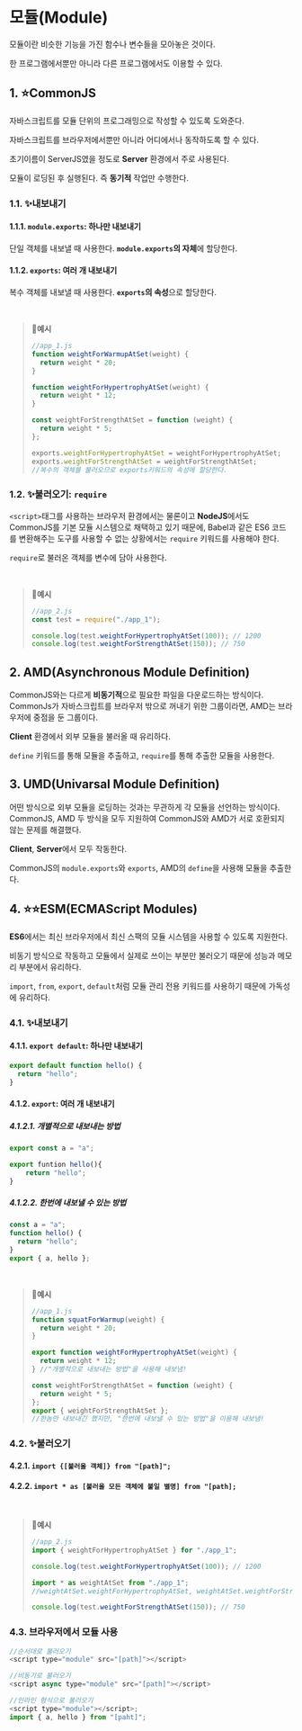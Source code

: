 # 모듈(Module)

모듈이란 비슷한 기능을 가진 함수나 변수들을 모아놓은 것이다.

한 프로그램에서뿐만 아니라 다른 프로그램에서도 이용할 수 있다.

## 1. ⭐CommonJS

자바스크립트를 모듈 단위의 프로그래밍으로 작성할 수 있도록 도와준다.

자바스크립트를 브라우저에서뿐만 아니라 어디에서나 동작하도록 할 수 있다.

초기이름이 ServerJS였을 정도로 **Server** 환경에서 주로 사용된다.

모듈이 로딩된 후 실행된다. 즉 **동기적** 작업만 수행한다.

### 1.1. ✨내보내기

#### 1.1.1. `module.exports`: 하나만 내보내기

단일 객체를 내보낼 때 사용한다. **`module.exports`의 자체**에 할당한다.

#### 1.1.2. `exports`: 여러 개 내보내기

복수 객체를 내보낼 때 사용한다. **`exports`의 속성**으로 할당한다.

<br>

> **📌예시**
>
> ```js
> //app_1.js
> function weightForWarmupAtSet(weight) {
>   return weight * 20;
> }
>
> function weightForHypertrophyAtSet(weight) {
>   return weight * 12;
> }
>
> const weightForStrengthAtSet = function (weight) {
>   return weight * 5;
> };
>
> exports.weightForHypertrophyAtSet = weightForHypertrophyAtSet;
> exports.weightForStrengthAtSet = weightForStrengthAtSet;
> //복수의 객체를 불러오므로 exports키워드의 속성에 할당한다.
> ```

### 1.2. ✨불러오기: `require`

`<script>`태그를 사용하는 브라우저 환경에서는 물론이고 **NodeJS**에서도 CommonJS를 기본 모듈 시스템으로 채택하고 있기 때문에, Babel과 같은 ES6 코드를 변환해주는 도구를 사용할 수 없는 상황에서는 `require` 키워드를 사용해야 한다.

`require`로 불러온 객체를 변수에 담아 사용한다.

<br>

> **📌예시**
>
> ```js
> //app_2.js
> const test = require("./app_1");
>
> console.log(test.weightForHypertrophyAtSet(100)); // 1200
> console.log(test.weightForStrengthAtSet(150)); // 750
> ```

## 2. AMD(Asynchronous Module Definition)

CommonJS와는 다르게 **비동기적**으로 필요한 파일을 다운로드하는 방식이다. CommonJs가 자바스크립트를 브라우저 밖으로 꺼내기 위한 그룹이라면, AMD는 브라우저에 중점을 둔 그룹이다.

**Client** 환경에서 외부 모듈을 불러올 때 유리하다.

`define` 키워드를 통해 모듈을 추출하고, `require`를 통해 추출한 모듈을 사용한다.

## 3. UMD(Univarsal Module Definition)

어떤 방식으로 외부 모듈을 로딩하는 것과는 무관하게 각 모듈을 선언하는 방식이다. CommonJS, AMD 두 방식을 모두 지원하여 CommonJS와 AMD가 서로 호환되지 않는 문제를 해결했다.

**Client**, **Server**에서 모두 작동한다.

CommonJS의 `module.exports`와 `exports`, AMD의 `define`을 사용해 모듈을 추출한다.

## 4. ⭐⭐ESM(ECMAScript Modules)

**ES6**에서는 최신 브라우저에서 최신 스팩의 모듈 시스템을 사용할 수 있도록 지원한다.

비동기 방식으로 작동하고 모듈에서 실제로 쓰이는 부분만 불러오기 때문에 성능과 메모리 부분에서 유리하다.

`import`, `from`, `export`, `default`처럼 모듈 관리 전용 키워드를 사용하기 때문에 가독성에 유리하다.

### 4.1. ✨내보내기

#### 4.1.1. `export default`: 하나만 내보내기

```js
export default function hello() {
  return "hello";
}
```

#### 4.1.2. `export`: 여러 개 내보내기

##### 4.1.2.1. 개별적으로 내보내는 방법

```js
export const a = "a";

export funtion hello(){
    return "hello";
}
```

##### 4.1.2.2. 한번에 내보낼 수 있는 방법

```js
const a = "a";
function hello() {
  return "hello";
}
export { a, hello };
```

<br>

> **📌예시**
>
> ```js
> //app_1.js
> function squatForWarmup(weight) {
>   return weight * 20;
> }
>
> export function weightForHypertrophyAtSet(weight) {
>   return weight * 12;
> } //"개별적으로 내보내는 방법"을 사용해 내보냄!
>
> const weightForStrengthAtSet = function (weight) {
>   return weight * 5;
> };
> export { weightForStrengthAtSet };
> //한놈만 내보내긴 했지만, "한번에 내보낼 수 있는 방법"을 이용해 내보냄!
> ```

### 4.2. ✨불러오기

#### 4.2.1. `import {[불러올 객체]} from "[path]";`

#### 4.2.2. `import * as [불러올 모든 객체에 붙일 별명] from "[path];`

<br>

> 📌**예시**
>
> ```js
> //app_2.js
> import { weightForHypertrophyAtSet } for "./app_1";
>
> console.log(test.weightForHypertrophyAtSet(100)); // 1200
>
> import * as weightAtSet from "./app_1";
> //weightAtSet.weightForHypertrophyAtSet, weightAtSet.weightForStrengthAtSet라는 이름으로 불러온다.
>
> console.log(test.weightForStrengthAtSet(150)); // 750
> ```

### 4.3. 브라우저에서 모듈 사용

```javascript
//순서대로 불러오기
<script type="module" src="[path]"></script>
```

```javascript
//비동기로 불러오기
<script async type="module" src="[path]"></script>
```

```javascript
//인라인 형식으로 불러오기
<script type="module"></script>;
import { a, hello } from "[paht]";
```
